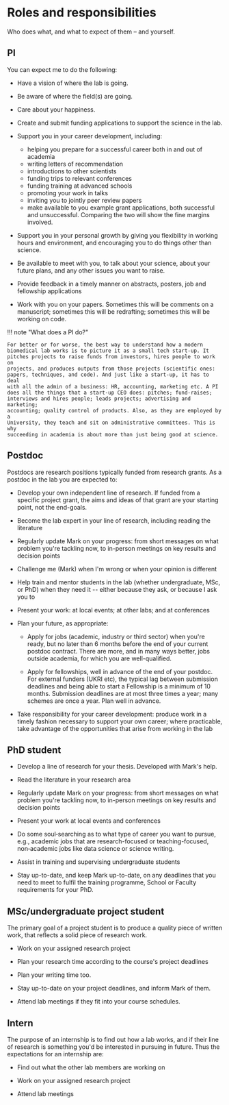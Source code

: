 
# Roles and responsibilities

Who does what, and what to expect of them – and yourself.


## PI

You can expect me to do the following:

-   Have a vision of where the lab is going.
-   Be aware of where the field(s) are going.

-   Care about your happiness.

-   Create and submit funding applications to support the science in the
    lab.

-   Support you in your career development, including:
    -   helping you prepare for a successful career both in and out of
        academia
    -   writing letters of recommendation
    -   introductions to other scientists
    -   funding trips to relevant conferences
    -   funding training at advanced schools
    -   promoting your work in talks
    -   inviting you to jointly peer review papers
    -   make available to you example grant applications, both
        successful and unsuccessful. Comparing the two will show the
        fine margins involved.

-   Support you in your personal growth by giving you flexibility in
    working hours and environment, and encouraging you to do things
    other than science.

-   Be available to meet with you, to talk about your science, about
    your future plans, and any other issues you want to raise.

-   Provide feedback in a timely manner on abstracts, posters, job and
    fellowship applications

-   Work with you on your papers. Sometimes this will be comments on a
    manuscript; sometimes this will be redrafting; sometimes this will
    be working on code.

!!! note "What does a PI do?"

    For better or for worse, the best way to understand how a modern
    biomedical lab works is to picture it as a small tech start-up. It
    pitches projects to raise funds from investors, hires people to work on
    projects, and produces outputs from those projects (scientific ones:
    papers, techniques, and code). And just like a start-up, it has to deal
    with all the admin of a business: HR, accounting, marketing etc. A PI
    does all the things that a start-up CEO does: pitches; fund-raises;
    interviews and hires people; leads projects; advertising and marketing;
    accounting; quality control of products. Also, as they are employed by a
    University, they teach and sit on administrative committees. This is why
    succeeding in academia is about more than just being good at science.


## Postdoc

Postdocs are research positions typically funded from research grants.
As a postdoc in the lab you are expected to:

-   Develop your own independent line of research. If funded from a
    specific project grant, the aims and ideas of that grant are your
    starting point, not the end-goals.

-   Become the lab expert in your line of research, including reading
    the literature

-   Regularly update Mark on your progress: from short messages on what
    problem you're tackling now, to in-person meetings on key results
    and decision points

-   Challenge me (Mark) when I'm wrong or when your opinion is different

-   Help train and mentor students in the lab (whether undergraduate,
    MSc, or PhD) when they need it -- either because they ask, or
    because I ask you to

-   Present your work: at local events; at other labs; and at
    conferences

-   Plan your future, as appropriate:

    -   Apply for jobs (academic, industry or third sector) when you're
        ready, but no later than 6 months before the end of your current
        postdoc contract. There are more, and in many ways better, jobs
        outside academia, for which you are well-qualified.

    -   Apply for fellowships, well in advance of the end of your
        postdoc. For external funders (UKRI etc), the typical lag
        between submission deadlines and being able to start a
        Fellowship is a minimum of 10 months. Submission deadlines are
        at most three times a year; many schemes are once a year. Plan
        well in advance.

-   Take responsibility for your career development: produce work in a
    timely fashion necessary to support your own career; where
    practicable, take advantage of the opportunities that arise from
    working in the lab


## PhD student

-   Develop a line of research for your thesis. Developed with Mark's
    help.

-   Read the literature in your research area

-   Regularly update Mark on your progress: from short messages on what
    problem you're tackling now, to in-person meetings on key results
    and decision points

-   Present your work at local events and conferences

-   Do some soul‑searching as to what type of career you want to pursue,
    e.g., academic jobs that are research-focused or teaching-focused,
    non‑academic jobs like data science or science writing.

-   Assist in training and supervising undergraduate students

-   Stay up-to-date, and keep Mark up-to-date, on any deadlines that you
    need to meet to fulfil the training programme, School or Faculty
    requirements for your PhD.


## MSc/undergraduate project student

The primary goal of a project student is to produce a quality piece of
written work, that reflects a solid piece of research work.

-   Work on your assigned research project

-   Plan your research time according to the course's project deadlines

-   Plan your writing time too.

-   Stay up-to-date on your project deadlines, and inform Mark of them.

-   Attend lab meetings if they fit into your course schedules.


## Intern

The purpose of an internship is to find out how a lab works, and if
their line of research is something you'd be interested in pursuing in
future. Thus the expectations for an internship are:

-   Find out what the other lab members are working on

-   Work on your assigned research project

-   Attend lab meetings
